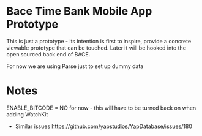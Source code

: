 
# Bace Time Bank Mobile App Prototype

This is just a prototype - its intention is first to inspire, provide a concrete
viewable prototype that can be touched. Later it will be hooked into the
open sourced back end of BACE.

For now we are using Parse just to set up dummy data

# Notes

ENABLE_BITCODE = NO for now - this will have to be turned back on when adding WatchKit
*  Similar issues https://github.com/yapstudios/YapDatabase/issues/180

